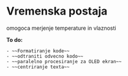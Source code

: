 # Vremenska postaja
omogoca merjenje temperature in vlaznosti

**To do:**

```
- ~~Formatiranje kode~~
- ~~odtraniti odvecno kodo~~
- ~~paralelno procesiranje za OLED ekran~~
- ~~centriranje texta~~
```


